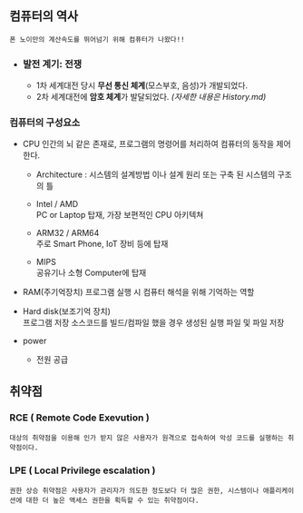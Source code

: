 ## 컴퓨터의 역사

    폰 노이만의 계산속도를 뛰어넘기 위해 컴퓨터가 나왔다!!

- ### 발전 계기: 전쟁
  - 1차 세계대전 당시 **무선 통신 체계**(모스부호, 음성)가 개발되었다.
  - 2차 세계대전에 **암호 체계**가 발달되었다. _(자세한 내용은 History.md)_

### 컴퓨터의 구성요소

- CPU
  인간의 뇌 같은 존재로,
  프로그램의 명령어를 처리하여 컴퓨터의 동작을 제어한다.

  - Architecture : 시스템의 설계방법 이나 설계 원리 또는 구축 된 시스템의 구조의 틀

  - Intel / AMD  
     PC or Laptop 탑재, 가장 보편적인 CPU 아키텍쳐
  - ARM32 / ARM64  
     주로 Smart Phone, IoT 장비 등에 탑재
  - MIPS  
     공유기나 소형 Computer에 탑재

- RAM(주기억장치)
  프로그램 실행 시 컴퓨터 해석을 위해 기억하는 역할

- Hard disk(보조기억 장치)  
   프로그램 저장 소스코드를 빌드/컴파일 했을 경우 생성된 실행 파일 및 파일 저장

- power
  - 전원 공급

## 취약점

### RCE ( Remote Code Exevution )

    대상의 취약점을 이용해 인가 받지 않은 사용자가 원격으로 접속하여 악성 코드를 실행하는 취약점이다.

### LPE ( Local Privilege escalation )

    권한 상승 취약점은 사용자가 관리자가 의도한 정도보다 더 많은 권한, 시스템이나 애플리케이션에 대한 더 높은 액세스 권한을 획득할 수 있는 취약점이다.
